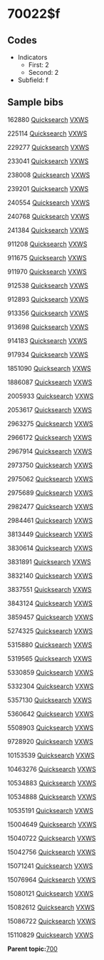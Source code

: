 # 70022$f

## Codes

-   Indicators
    -   First: 2
    -   Second: 2
-   Subfield: f

## Sample bibs

162880 [Quicksearch](https://search.library.yale.edu/catalog/162880) [VXWS](http://prodorbis.library.yale.edu:7014/vxws/GetHoldingsService?bibId=162880)

225114 [Quicksearch](https://search.library.yale.edu/catalog/225114) [VXWS](http://prodorbis.library.yale.edu:7014/vxws/GetHoldingsService?bibId=225114)

229277 [Quicksearch](https://search.library.yale.edu/catalog/229277) [VXWS](http://prodorbis.library.yale.edu:7014/vxws/GetHoldingsService?bibId=229277)

233041 [Quicksearch](https://search.library.yale.edu/catalog/233041) [VXWS](http://prodorbis.library.yale.edu:7014/vxws/GetHoldingsService?bibId=233041)

238008 [Quicksearch](https://search.library.yale.edu/catalog/238008) [VXWS](http://prodorbis.library.yale.edu:7014/vxws/GetHoldingsService?bibId=238008)

239201 [Quicksearch](https://search.library.yale.edu/catalog/239201) [VXWS](http://prodorbis.library.yale.edu:7014/vxws/GetHoldingsService?bibId=239201)

240554 [Quicksearch](https://search.library.yale.edu/catalog/240554) [VXWS](http://prodorbis.library.yale.edu:7014/vxws/GetHoldingsService?bibId=240554)

240768 [Quicksearch](https://search.library.yale.edu/catalog/240768) [VXWS](http://prodorbis.library.yale.edu:7014/vxws/GetHoldingsService?bibId=240768)

241384 [Quicksearch](https://search.library.yale.edu/catalog/241384) [VXWS](http://prodorbis.library.yale.edu:7014/vxws/GetHoldingsService?bibId=241384)

911208 [Quicksearch](https://search.library.yale.edu/catalog/911208) [VXWS](http://prodorbis.library.yale.edu:7014/vxws/GetHoldingsService?bibId=911208)

911675 [Quicksearch](https://search.library.yale.edu/catalog/911675) [VXWS](http://prodorbis.library.yale.edu:7014/vxws/GetHoldingsService?bibId=911675)

911970 [Quicksearch](https://search.library.yale.edu/catalog/911970) [VXWS](http://prodorbis.library.yale.edu:7014/vxws/GetHoldingsService?bibId=911970)

912538 [Quicksearch](https://search.library.yale.edu/catalog/912538) [VXWS](http://prodorbis.library.yale.edu:7014/vxws/GetHoldingsService?bibId=912538)

912893 [Quicksearch](https://search.library.yale.edu/catalog/912893) [VXWS](http://prodorbis.library.yale.edu:7014/vxws/GetHoldingsService?bibId=912893)

913356 [Quicksearch](https://search.library.yale.edu/catalog/913356) [VXWS](http://prodorbis.library.yale.edu:7014/vxws/GetHoldingsService?bibId=913356)

913698 [Quicksearch](https://search.library.yale.edu/catalog/913698) [VXWS](http://prodorbis.library.yale.edu:7014/vxws/GetHoldingsService?bibId=913698)

914183 [Quicksearch](https://search.library.yale.edu/catalog/914183) [VXWS](http://prodorbis.library.yale.edu:7014/vxws/GetHoldingsService?bibId=914183)

917934 [Quicksearch](https://search.library.yale.edu/catalog/917934) [VXWS](http://prodorbis.library.yale.edu:7014/vxws/GetHoldingsService?bibId=917934)

1851090 [Quicksearch](https://search.library.yale.edu/catalog/1851090) [VXWS](http://prodorbis.library.yale.edu:7014/vxws/GetHoldingsService?bibId=1851090)

1886087 [Quicksearch](https://search.library.yale.edu/catalog/1886087) [VXWS](http://prodorbis.library.yale.edu:7014/vxws/GetHoldingsService?bibId=1886087)

2005933 [Quicksearch](https://search.library.yale.edu/catalog/2005933) [VXWS](http://prodorbis.library.yale.edu:7014/vxws/GetHoldingsService?bibId=2005933)

2053617 [Quicksearch](https://search.library.yale.edu/catalog/2053617) [VXWS](http://prodorbis.library.yale.edu:7014/vxws/GetHoldingsService?bibId=2053617)

2963275 [Quicksearch](https://search.library.yale.edu/catalog/2963275) [VXWS](http://prodorbis.library.yale.edu:7014/vxws/GetHoldingsService?bibId=2963275)

2966172 [Quicksearch](https://search.library.yale.edu/catalog/2966172) [VXWS](http://prodorbis.library.yale.edu:7014/vxws/GetHoldingsService?bibId=2966172)

2967914 [Quicksearch](https://search.library.yale.edu/catalog/2967914) [VXWS](http://prodorbis.library.yale.edu:7014/vxws/GetHoldingsService?bibId=2967914)

2973750 [Quicksearch](https://search.library.yale.edu/catalog/2973750) [VXWS](http://prodorbis.library.yale.edu:7014/vxws/GetHoldingsService?bibId=2973750)

2975062 [Quicksearch](https://search.library.yale.edu/catalog/2975062) [VXWS](http://prodorbis.library.yale.edu:7014/vxws/GetHoldingsService?bibId=2975062)

2975689 [Quicksearch](https://search.library.yale.edu/catalog/2975689) [VXWS](http://prodorbis.library.yale.edu:7014/vxws/GetHoldingsService?bibId=2975689)

2982477 [Quicksearch](https://search.library.yale.edu/catalog/2982477) [VXWS](http://prodorbis.library.yale.edu:7014/vxws/GetHoldingsService?bibId=2982477)

2984461 [Quicksearch](https://search.library.yale.edu/catalog/2984461) [VXWS](http://prodorbis.library.yale.edu:7014/vxws/GetHoldingsService?bibId=2984461)

3813449 [Quicksearch](https://search.library.yale.edu/catalog/3813449) [VXWS](http://prodorbis.library.yale.edu:7014/vxws/GetHoldingsService?bibId=3813449)

3830614 [Quicksearch](https://search.library.yale.edu/catalog/3830614) [VXWS](http://prodorbis.library.yale.edu:7014/vxws/GetHoldingsService?bibId=3830614)

3831891 [Quicksearch](https://search.library.yale.edu/catalog/3831891) [VXWS](http://prodorbis.library.yale.edu:7014/vxws/GetHoldingsService?bibId=3831891)

3832140 [Quicksearch](https://search.library.yale.edu/catalog/3832140) [VXWS](http://prodorbis.library.yale.edu:7014/vxws/GetHoldingsService?bibId=3832140)

3837551 [Quicksearch](https://search.library.yale.edu/catalog/3837551) [VXWS](http://prodorbis.library.yale.edu:7014/vxws/GetHoldingsService?bibId=3837551)

3843124 [Quicksearch](https://search.library.yale.edu/catalog/3843124) [VXWS](http://prodorbis.library.yale.edu:7014/vxws/GetHoldingsService?bibId=3843124)

3859457 [Quicksearch](https://search.library.yale.edu/catalog/3859457) [VXWS](http://prodorbis.library.yale.edu:7014/vxws/GetHoldingsService?bibId=3859457)

5274325 [Quicksearch](https://search.library.yale.edu/catalog/5274325) [VXWS](http://prodorbis.library.yale.edu:7014/vxws/GetHoldingsService?bibId=5274325)

5315880 [Quicksearch](https://search.library.yale.edu/catalog/5315880) [VXWS](http://prodorbis.library.yale.edu:7014/vxws/GetHoldingsService?bibId=5315880)

5319565 [Quicksearch](https://search.library.yale.edu/catalog/5319565) [VXWS](http://prodorbis.library.yale.edu:7014/vxws/GetHoldingsService?bibId=5319565)

5330859 [Quicksearch](https://search.library.yale.edu/catalog/5330859) [VXWS](http://prodorbis.library.yale.edu:7014/vxws/GetHoldingsService?bibId=5330859)

5332304 [Quicksearch](https://search.library.yale.edu/catalog/5332304) [VXWS](http://prodorbis.library.yale.edu:7014/vxws/GetHoldingsService?bibId=5332304)

5357130 [Quicksearch](https://search.library.yale.edu/catalog/5357130) [VXWS](http://prodorbis.library.yale.edu:7014/vxws/GetHoldingsService?bibId=5357130)

5360642 [Quicksearch](https://search.library.yale.edu/catalog/5360642) [VXWS](http://prodorbis.library.yale.edu:7014/vxws/GetHoldingsService?bibId=5360642)

5508903 [Quicksearch](https://search.library.yale.edu/catalog/5508903) [VXWS](http://prodorbis.library.yale.edu:7014/vxws/GetHoldingsService?bibId=5508903)

9728920 [Quicksearch](https://search.library.yale.edu/catalog/9728920) [VXWS](http://prodorbis.library.yale.edu:7014/vxws/GetHoldingsService?bibId=9728920)

10153539 [Quicksearch](https://search.library.yale.edu/catalog/10153539) [VXWS](http://prodorbis.library.yale.edu:7014/vxws/GetHoldingsService?bibId=10153539)

10463276 [Quicksearch](https://search.library.yale.edu/catalog/10463276) [VXWS](http://prodorbis.library.yale.edu:7014/vxws/GetHoldingsService?bibId=10463276)

10534883 [Quicksearch](https://search.library.yale.edu/catalog/10534883) [VXWS](http://prodorbis.library.yale.edu:7014/vxws/GetHoldingsService?bibId=10534883)

10534888 [Quicksearch](https://search.library.yale.edu/catalog/10534888) [VXWS](http://prodorbis.library.yale.edu:7014/vxws/GetHoldingsService?bibId=10534888)

10535191 [Quicksearch](https://search.library.yale.edu/catalog/10535191) [VXWS](http://prodorbis.library.yale.edu:7014/vxws/GetHoldingsService?bibId=10535191)

15004649 [Quicksearch](https://search.library.yale.edu/catalog/15004649) [VXWS](http://prodorbis.library.yale.edu:7014/vxws/GetHoldingsService?bibId=15004649)

15040722 [Quicksearch](https://search.library.yale.edu/catalog/15040722) [VXWS](http://prodorbis.library.yale.edu:7014/vxws/GetHoldingsService?bibId=15040722)

15042756 [Quicksearch](https://search.library.yale.edu/catalog/15042756) [VXWS](http://prodorbis.library.yale.edu:7014/vxws/GetHoldingsService?bibId=15042756)

15071241 [Quicksearch](https://search.library.yale.edu/catalog/15071241) [VXWS](http://prodorbis.library.yale.edu:7014/vxws/GetHoldingsService?bibId=15071241)

15076964 [Quicksearch](https://search.library.yale.edu/catalog/15076964) [VXWS](http://prodorbis.library.yale.edu:7014/vxws/GetHoldingsService?bibId=15076964)

15080121 [Quicksearch](https://search.library.yale.edu/catalog/15080121) [VXWS](http://prodorbis.library.yale.edu:7014/vxws/GetHoldingsService?bibId=15080121)

15082612 [Quicksearch](https://search.library.yale.edu/catalog/15082612) [VXWS](http://prodorbis.library.yale.edu:7014/vxws/GetHoldingsService?bibId=15082612)

15086722 [Quicksearch](https://search.library.yale.edu/catalog/15086722) [VXWS](http://prodorbis.library.yale.edu:7014/vxws/GetHoldingsService?bibId=15086722)

15110829 [Quicksearch](https://search.library.yale.edu/catalog/15110829) [VXWS](http://prodorbis.library.yale.edu:7014/vxws/GetHoldingsService?bibId=15110829)

**Parent topic:**[700](../../tags/700/700.md)

